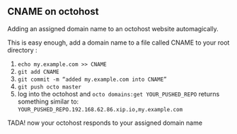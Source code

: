 ## CNAME on octohost

Adding an assigned domain name to an octohost website automagically.

This is easy enough, add a domain name to a file called CNAME to your root directory :

1. `echo my.example.com >> CNAME`
2. `git add CNAME`
3. `git commit -m “added my.example.com into CNAME”`
4. `git push octo master`
5. log into the octohost and `octo domains:get YOUR_PUSHED_REPO`
returns something similar to:
`YOUR_PUSHED_REPO.192.168.62.86.xip.io,my.example.com`

TADA! now your octohost responds to your assigned domain name
